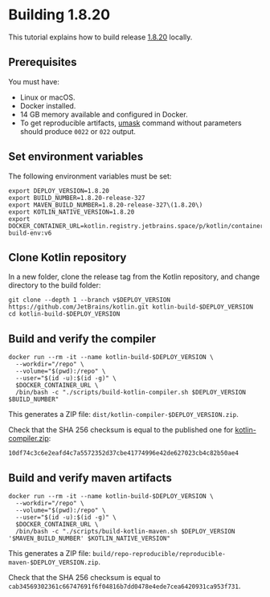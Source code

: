 # Building 1.8.20

This tutorial explains how to build release [1.8.20](https://github.com/JetBrains/kotlin/releases/tag/v1.8.20) locally.

## Prerequisites

You must have:
* Linux or macOS.
* Docker installed.
* 14 GB memory available and configured in Docker.
* To get reproducible artifacts, [umask](https://en.wikipedia.org/wiki/Umask) command without parameters should 
produce `0022` or `022` output.

## Set environment variables

The following environment variables must be set:

```shell
export DEPLOY_VERSION=1.8.20
export BUILD_NUMBER=1.8.20-release-327
export MAVEN_BUILD_NUMBER=1.8.20-release-327\(1.8.20\)
export KOTLIN_NATIVE_VERSION=1.8.20
export DOCKER_CONTAINER_URL=kotlin.registry.jetbrains.space/p/kotlin/containers/kotlin-build-env:v6
```

## Clone Kotlin repository

In a new folder, clone the release tag from the Kotlin repository, and change directory to the build folder:

```shell
git clone --depth 1 --branch v$DEPLOY_VERSION https://github.com/JetBrains/kotlin.git kotlin-build-$DEPLOY_VERSION
cd kotlin-build-$DEPLOY_VERSION
```

## Build and verify the compiler

```shell
docker run --rm -it --name kotlin-build-$DEPLOY_VERSION \
  --workdir="/repo" \
  --volume="$(pwd):/repo" \
  --user="$(id -u):$(id -g)" \
  $DOCKER_CONTAINER_URL \
  /bin/bash -c "./scripts/build-kotlin-compiler.sh $DEPLOY_VERSION $BUILD_NUMBER"
```

This generates a ZIP file: `dist/kotlin-compiler-$DEPLOY_VERSION.zip`.

Check that the SHA 256 checksum is equal to the published one for [kotlin-compiler.zip](https://github.com/JetBrains/kotlin/releases/download/v1.8.20/kotlin-compiler-1.8.20.zip):

`10df74c3c6e2eafd4c7a5572352d37cbe41774996e42de627023cb4c82b50ae4`

## Build and verify maven artifacts

```shell
docker run --rm -it --name kotlin-build-$DEPLOY_VERSION \
  --workdir="/repo" \
  --volume="$(pwd):/repo" \
  --user="$(id -u):$(id -g)" \
  $DOCKER_CONTAINER_URL \
  /bin/bash -c "./scripts/build-kotlin-maven.sh $DEPLOY_VERSION '$MAVEN_BUILD_NUMBER' $KOTLIN_NATIVE_VERSION"
```

This generates a ZIP file: `build/repo-reproducible/reproducible-maven-$DEPLOY_VERSION.zip`.

Check that the SHA 256 checksum is equal to 
`cab34569302361c66747691f6f04816b7dd0478e4ede7cea6420931ca953f731`.